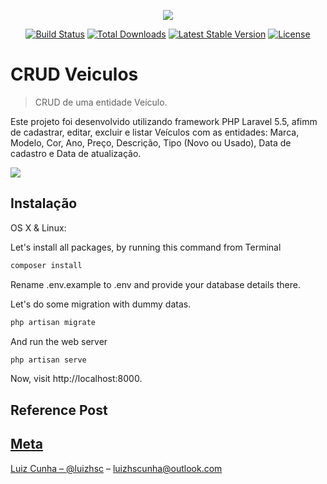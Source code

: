 <p align="center"><img src="https://laravel.com/assets/img/components/logo-laravel.svg"></p>

<p align="center">
<a href="https://travis-ci.org/laravel/framework"><img src="https://travis-ci.org/laravel/framework.svg" alt="Build Status"></a>
<a href="https://packagist.org/packages/laravel/framework"><img src="https://poser.pugx.org/laravel/framework/d/total.svg" alt="Total Downloads"></a>
<a href="https://packagist.org/packages/laravel/framework"><img src="https://poser.pugx.org/laravel/framework/v/stable.svg" alt="Latest Stable Version"></a>
<a href="https://packagist.org/packages/laravel/framework"><img src="https://poser.pugx.org/laravel/framework/license.svg" alt="License"></a>
</p>



# CRUD Veiculos
> CRUD de uma entidade Veículo.

Este projeto foi desenvolvido utilizando framework PHP Laravel 5.5,
afimm de cadastrar, editar, excluir e listar Veículos com as entidades: Marca, Modelo, Cor, Ano, Preço, Descrição, Tipo (Novo ou Usado), Data de cadastro e Data de atualização.

![](../header.png)

## Instalação

OS X & Linux:

Let's install all packages, by running this command from Terminal

```sh
composer install
```

Rename .env.example to .env and provide your database details there.


Let's do some migration with dummy datas.

```sh
php artisan migrate
```

And run the web server

```sh
php artisan serve
```


Now, visit http://localhost:8000.


## Reference Post
<a href="https://laravel.com/"/>


## Meta

Luiz Cunha – [@luizhsc](https://github.com/luizhsc/) – luizhscunha@outlook.com


